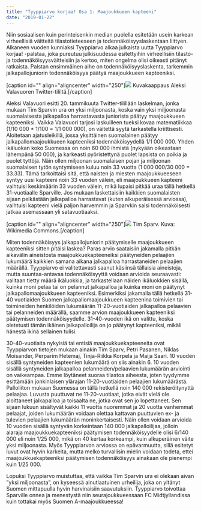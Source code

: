```yaml
---
title: "Tyyppiarvo korjaa! Osa 1: Maajoukkueen kapteeni"
date: "2019-01-22"
---
```


Niin sosiaalisen kuin perinteisenkin median puolella esitetään usein karkean virheellisiä väitteitä tilastotieteeseen ja todennäköisyyslaskentaan liittyen. Alkaneen vuoden kunniaksi Tyyppiarvo alkaa julkaista uutta Tyyppiarvo korjaa! -palstaa, joka pureutuu julkisuudessa esitettyihin virheellisiin tilasto- ja todennäköisyysväitteisiin ja kertoo, miten ongelma olisi oikeasti pitänyt ratkaista. Palstan ensimmäinen aihe on todennäköisyyslaskenta, tarkemmin jalkapallojuniorin todennäköisyys päätyä maajoukkueen kapteeniksi.

\[caption id="" align="aligncenter" width="250"\]![](http://gdurl.com/leFs) Kuvakaappaus Aleksi Valavuoren Twitter-tililtä.\[/caption\]

Aleksi Valavuori esitti 20. tammikuuta Twitter-tilillään laskelman, jonka mukaan Tim Sparvin ura on yksi miljoonasta, koska vain yksi miljoonasta suomalaisesta jalkapalloa harrastavasta juniorista päätyy maajoukkueen kapteeniksi. Vaikka Valavuori tarjosi laskuilleen tueksi kovaa matematiikkaa (1/10 000 \* 1/100 = 1/1 000 000), on väitettä syytä tarkastella kriittisesti. Aloitetaan ajatusleikillä, jossa yksittäinen suomalainen päätyy jalkapallomaajoukkueen kapteeniksi todennäköisyydellä 1/1 000 000. Yhden ikäluokan koko Suomessa on noin 60 000 ihmistä (nykyään oikeastaan lähempänä 50 000), ja karkeasti pyöristettynä puolet lapsista on poikia ja puolet tyttöjä. Näin ollen miljoonan suomalaisen pojan ja miljoonan suomalaisen tytön syntymiseen kuluu noin 33 vuotta (1 000 000/30 000 = 33.33). Tämä tarkoittaisi sitä, että naisten ja miesten maajoukkueeseen syntyy uusi kapteeni noin 33 vuoden välein, eli maajoukkueen kapteeni vaihtuisi keskimäärin 33 vuoden välein, mikä lupaisi pitkää uraa tällä hetkellä 31-vuotiaalle Sparville. Jos mukaan laskettaisiin kaikkien suomalaisten sijaan pelkästään jalkapalloa harrastavat (kuten alkuperäisessä arviossa), vaihtuisi kapteeni vielä paljon harvemmin ja Sparvkin saisi todennäköisesti jatkaa asemassaan yli satavuotiaaksi.

\[caption id="" align="aligncenter" width="250"\]![](http://gdurl.com/41BS) Tim Sparv. Kuva: Wikimedia Commons.\[/caption\]

Miten todennäköisyys jalkapallojuniorin päätymiselle maajoukkueen kapteeniksi sitten pitäisi laskea? Paras arvio saataisiin jakamalla pitkän aikavälin aineistosta maajoukkuekapteeneiksi päätyneiden pelaajien lukumäärä kaikkien samana aikana jalkapalloa harrastaneiden pelaajien määrällä. Tyyppiarvo ei valitettavasti saanut käsiinsä tällaisia aineistoja, mutta suuntaa-antavaa todennäköisyyttä voidaan arvioida seuraavasti: valitaan tietty määrä ikäluokkia, ja tarkastellaan näiden ikäluokkien sisällä, kuinka moni pelaa tai on pelannut jalkapalloa ja kuinka moni on päätynyt jalkapallomaajoukkueen kapteeniksi. Esimerkiksi jakamalla tällä hetkellä 31-40 vuotiaiden Suomen jalkapallomaajoukkueen kapteenina toimivien tai toimineiden henkilöiden lukumäärän 11-20-vuotiaiden jalkapalloa pelaavien tai pelanneiden määrällä, saamme arvion maajoukkueen kapteeniksi päätymisen todennäköisyydelle. 31-40-vuoden ikä on valittu, koska oletetusti tämän ikäinen jalkapalloilija on jo päätynyt kapteeniksi, mikäli hänestä ikinä sellainen tulisi.

30-40-vuotiaita nykyisiä tai entisiä maajoukkuekapteeneita ovat Tyyppiarvon tietojen mukaan ainakin Tim Sparv, Petri Pasanen, Niklas Moisander, Perparim Hetemaj, Tinja-Riikka Korpela ja Maija Saari. 10 vuoden sisällä syntyneiden kapteenien lukumäärä on siis ainakin 6. 10 vuoden sisällä syntyneiden jalkapalloa pelanneiden/pelaavien lukumäärän arviointi on vaikeampaa. Emme löytäneet suoraa tilastoa aiheesta, joten tyydymme esittämään jonkinlaisen ylärajan 11-20-vuotiaiden pelaajien lukumäärästä. Palloliiton mukaan Suomessa on tällä hetkellä noin 140 000 rekisteröitynyttä pelaajaa. Luvusta puuttuvat ne 11-20-vuotiaat, jotka eivät vielä ole aloittaneet jalkapalloa ja toisaalta ne, jotka ovat sen jo lopettaneet. Sen sijaan lukuun sisältyvät kaikki 11 vuotta nuoremmat ja 20 vuotta vanhemmat pelaajat, joiden lukumäärän voidaan olettaa kattavan puuttuvien ex- ja tulevien pelaajien lukumäärän moninkertaisesti. Näin ollen voidaan arvioida 10 vuoden sisällä syntyvän korkeintaan 140 000 jalkapalloilijaa, jolloin alaraja maajoukkuekapteeniksi päätymisen todennäköisyydelle olisi 6/140 000 eli noin 1/25 000, mikä on 40 kertaa korkeampi, kuin alkuperäinen väite yksi miljoonasta. Myös Tyyppiarvon arviossa on epävarmuutta, sillä esitetyt luvut ovat hyvin karkeita, mutta melko turvallisin mielin voidaan todeta, ettei maajoukkuekapteeniksi päätymisen todennäköisyys ainakaan ole pienempi kuin 1/25 000.

Lopuksi Tyyppiarvo muistuttaa, että vaikka Tim Sparvin ura ei olekaan aivan ”yksi miljoonasta”, on kyseessä ainutlaatuinen urheilija, joka on yltänyt Suomen mittapuulla hyvin harvinaisiin saavutuksiin. Tyyppiarvo toivottaa Sparville onnea ja menestystä niin seurajoukkueessaan FC Midtjyllandissa kuin tottakai myös Suomen A-maajoukkueessa!
